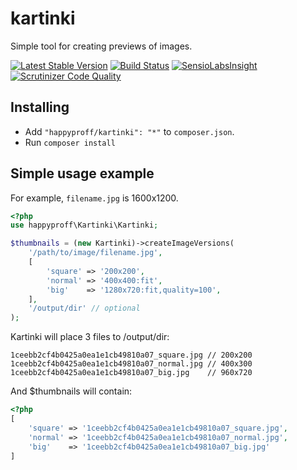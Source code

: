 # kartinki

Simple tool for creating previews of images.

[![Latest Stable Version](https://poser.pugx.org/happyproff/kartinki/v/stable.svg)](https://packagist.org/packages/happyproff/kartinki)
[![Build Status](https://travis-ci.org/happyproff/kartinki.svg?branch=master)](https://travis-ci.org/happyproff/kartinki)
[![SensioLabsInsight](https://insight.sensiolabs.com/projects/00cfb6a2-1b82-4559-91e4-5e6339e5c327/mini.png)](https://insight.sensiolabs.com/projects/00cfb6a2-1b82-4559-91e4-5e6339e5c327)
[![Scrutinizer Code Quality](https://scrutinizer-ci.com/g/happyproff/kartinki/badges/quality-score.png?b=master)](https://scrutinizer-ci.com/g/happyproff/kartinki/?branch=master)

## Installing

* Add `"happyproff/kartinki": "*"` to `composer.json`.
* Run `composer install`

## Simple usage example

For example, `filename.jpg` is 1600x1200.

``` php
<?php
use happyproff\Kartinki\Kartinki;

$thumbnails = (new Kartinki)->createImageVersions(
    '/path/to/image/filename.jpg',
    [
        'square' => '200x200',
        'normal' => '400x400:fit',
        'big'    => '1280x720:fit,quality=100',
    ],
    '/output/dir' // optional
);
```
Kartinki will place 3 files to /output/dir:
```
1ceebb2cf4b0425a0ea1e1cb49810a07_square.jpg // 200x200
1ceebb2cf4b0425a0ea1e1cb49810a07_normal.jpg // 400x300
1ceebb2cf4b0425a0ea1e1cb49810a07_big.jpg    // 960x720
```

And $thumbnails will contain:
``` php
<?php
[
    'square' => '1ceebb2cf4b0425a0ea1e1cb49810a07_square.jpg',
    'normal' => '1ceebb2cf4b0425a0ea1e1cb49810a07_normal.jpg',
    'big'    => '1ceebb2cf4b0425a0ea1e1cb49810a07_big.jpg'
]
```
